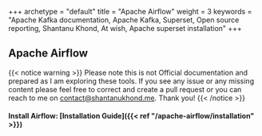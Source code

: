 +++ 
archetype = "default" 
title = "Apache Airflow" 
weight = 3
keywords     = "Apache Kafka documentation, Apache Kafka, Superset, Open source reporting, Shantanu Khond, At wish, Apache superset installation"
+++


## Apache Airflow
{{< notice warning >}}
Please note this is not Official documentation and prepared as I am exploring these tools. If you see any issue or any missing content please feel free to correct and create a pull request or you can reach to me on contact@shantanukhond.me. Thank you!
{{< /notice >}}



#### Install Airflow: [Installation Guide]({{< ref "/apache-airflow/installation" >}})
